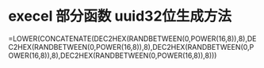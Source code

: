 # execel 部分函数 uuid32位生成方法



=LOWER(CONCATENATE(DEC2HEX(RANDBETWEEN(0,POWER(16,8)),8),DEC2HEX(RANDBETWEEN(0,POWER(16,8)),8),DEC2HEX(RANDBETWEEN(0,POWER(16,8)),8),DEC2HEX(RANDBETWEEN(0,POWER(16,8)),8)))
